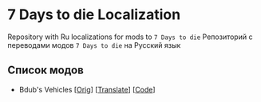 # 7 Days to die Localization

Repository with Ru localizations for mods to `7 Days to die`
Репозиторий с переводами модов `7 Days to die` на Русский язык

## Список модов

- Bdub's Vehicles [[Orig](https://www.nexusmods.com/7daystodie/mods/342)] [[Translate](https://www.nexusmods.com/7daystodie/mods/6530)] [[Code](./bdubs_vehicles)]